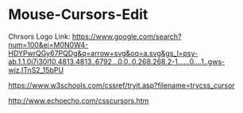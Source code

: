 # Mouse-Cursors-Edit

Chrsors Logo Link:
https://www.google.com/search?num=100&ei=M0N0W4-HDYPwrQGy67PQDg&q=arrow+svg&oq=a.svg&gs_l=psy-ab.1.1.0i7i30l10.4813.4813..6792...0.0..0.268.268.2-1......0....1..gws-wiz.ITnS2_15bPU

https://www.w3schools.com/cssref/tryit.asp?filename=trycss_cursor

http://www.echoecho.com/csscursors.htm
